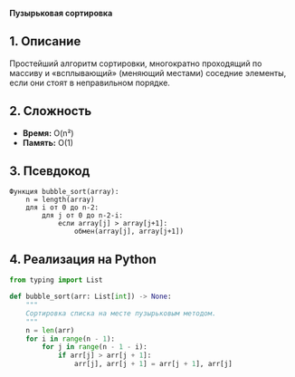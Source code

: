 **Пузырьковая сортировка**

## 1. Описание
Простейший алгоритм сортировки, многократно проходящий по массиву и «всплывающий» (меняющий местами) соседние элементы, если они стоят в неправильном порядке.

## 2. Сложность
- **Время:** O(n²)
- **Память:** O(1)

## 3. Псевдокод
```text
Функция bubble_sort(array):
    n = length(array)
    для i от 0 до n-2:
        для j от 0 до n-2-i:
            если array[j] > array[j+1]:
                обмен(array[j], array[j+1])
```

## 4. Реализация на Python
```python
from typing import List

def bubble_sort(arr: List[int]) -> None:
    """
    Сортировка списка на месте пузырьковым методом.
    """
    n = len(arr)
    for i in range(n - 1):
        for j in range(n - 1 - i):
            if arr[j] > arr[j + 1]:
                arr[j], arr[j + 1] = arr[j + 1], arr[j]
```


